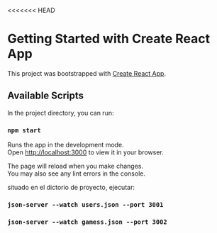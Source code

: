 <<<<<<< HEAD
# Getting Started with Create React App

This project was bootstrapped with [Create React App](https://github.com/facebook/create-react-app).

## Available Scripts

In the project directory, you can run:

### `npm start`

Runs the app in the development mode.\
Open [http://localhost:3000](http://localhost:3000) to view it in your browser.

The page will reload when you make changes.\
You may also see any lint errors in the console.

situado en el dictorio de proyecto, ejecutar:
### `json-server --watch users.json --port 3001 `
### `json-server --watch gamess.json --port 3002 `
